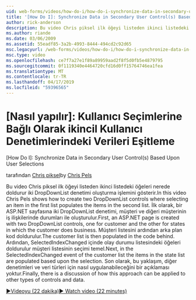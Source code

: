 ```yaml
---
uid: web-forms/videos/how-do-i/how-do-i-synchronize-data-in-secondary-user-controls-based-upon-user-selections
title: '[How Do I]: Synchronize Data in Secondary User Control(s) Based Upon User Selections | Microsoft Docs'
author: rick-anderson
description: Bu video Chris piksel ilk öğeyi listeden ikinci listedeki öğeleri nerede doldurur iki DropDownList denetimi oluşturma işlemini gösterir. Firs...
ms.author: riande
ms.date: 03/06/2009
ms.assetid: 55eadf85-3a2b-4993-8444-494cd2c92d65
msc.legacyurl: /web-forms/videos/how-do-i/how-do-i-synchronize-data-in-secondary-user-controls-based-upon-user-selections
msc.type: video
ms.openlocfilehash: ce7f7a27e1f89a89959aad2f8f5d0fb5e4879795
ms.sourcegitcommit: 0f1119340e4464720cfd16d0ff15764746ea1fea
ms.translationtype: MT
ms.contentlocale: tr-TR
ms.lasthandoff: 04/17/2019
ms.locfileid: "59396565"
---
```

# <a name="how-do-i-synchronize-data-in-secondary-user-controls-based-upon-user-selections"></a>[Nasıl yapılır]: Kullanıcı Seçimlerine Bağlı Olarak ikincil Kullanıcı Denetimlerindeki Verileri Eşitleme
[How Do I]: Synchronize Data in Secondary User Control(s) Based Upon User Selections

<span data-ttu-id="b438d-104">tarafından [Chris piksel](https://twitter.com/chrispels)</span><span class="sxs-lookup"><span data-stu-id="b438d-104">by [Chris Pels](https://twitter.com/chrispels)</span></span>

<span data-ttu-id="b438d-105">Bu video Chris piksel ilk öğeyi listeden ikinci listedeki öğeleri nerede doldurur iki DropDownList denetimi oluşturma işlemini gösterir.</span><span class="sxs-lookup"><span data-stu-id="b438d-105">In this video Chris Pels shows how to create two DropDownList controls where selecting an item in the first list populates the items in the second list.</span></span> <span data-ttu-id="b438d-106">İlk olarak, bir ASP.NET sayfasına iki DropDownList denetimi, müşteri ve diğeri müşterinin iş ilişkilerinde durumları ile oluşturulur.</span><span class="sxs-lookup"><span data-stu-id="b438d-106">First, an ASP.NET page is created with two DropDownList controls, one for customer and the other for states in which the customer does business.</span></span> <span data-ttu-id="b438d-107">Müşteri listesini ardından arka plan kod doldurulur.</span><span class="sxs-lookup"><span data-stu-id="b438d-107">The customer list is then populated in the code behind.</span></span> <span data-ttu-id="b438d-108">Ardından, SelectedIndexChanged içinde olay durumu listesindeki öğeleri doldurulur müşteri listesinin seçimi temel.</span><span class="sxs-lookup"><span data-stu-id="b438d-108">Next, in the SelectedIndexChanged event of the customer list the items in the state list are populated based upon the selection.</span></span> <span data-ttu-id="b438d-109">Son olarak, bu yaklaşım, diğer denetimleri ve veri türleri için nasıl uygulanabileceğini bir açıklaması yoktur.</span><span class="sxs-lookup"><span data-stu-id="b438d-109">Finally, there is a discussion of how this approach can be applied to other types of controls and data.</span></span>

[<span data-ttu-id="b438d-110">&#9654;Videoyu (22 dakika)</span><span class="sxs-lookup"><span data-stu-id="b438d-110">&#9654; Watch video (22 minutes)</span></span>](https://channel9.msdn.com/Blogs/ASP-NET-Site-Videos/how-do-i-synchronize-data-in-secondary-user-controls-based-upon-user-selections)

